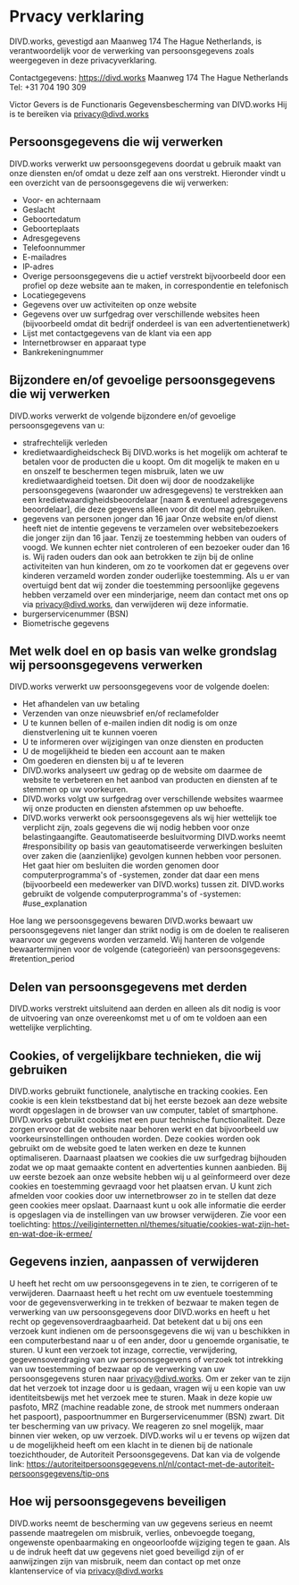 # Prvacy verklaring

DIVD.works, gevestigd aan Maanweg 174 The Hague Netherlands, is verantwoordelijk voor de verwerking van persoonsgegevens zoals weergegeven in deze privacyverklaring.

Contactgegevens: https://divd.works
Maanweg 174 
The Hague 
Netherlands
Tel: +31 704 190 309

Victor Gevers is de Functionaris Gegevensbescherming van DIVD.works Hij is te bereiken via privacy@divd.works

## Persoonsgegevens die wij verwerken

DIVD.works verwerkt uw persoonsgegevens doordat u gebruik maakt van onze diensten en/of omdat u deze zelf aan ons verstrekt. Hieronder vindt u een overzicht van de persoonsgegevens die wij verwerken:

- Voor- en achternaam
- Geslacht
- Geboortedatum
- Geboorteplaats
- Adresgegevens
- Telefoonnummer
- E-mailadres
- IP-adres
- Overige persoonsgegevens die u actief verstrekt bijvoorbeeld door een profiel op deze website aan te maken, in correspondentie en telefonisch
- Locatiegegevens
- Gegevens over uw activiteiten op onze website
- Gegevens over uw surfgedrag over verschillende websites heen (bijvoorbeeld omdat dit bedrijf onderdeel is van een advertentienetwerk)
- Lijst met contactgegevens van de klant via een app
- Internetbrowser en apparaat type
- Bankrekeningnummer

## Bijzondere en/of gevoelige persoonsgegevens die wij verwerken
DIVD.works verwerkt de volgende bijzondere en/of gevoelige persoonsgegevens van u:

- strafrechtelijk verleden
- kredietwaardigheidscheck Bij DIVD.works is het mogelijk om achteraf te betalen voor de producten die u koopt. Om dit mogelijk te maken en u en onszelf te beschermen tegen misbruik, laten we uw kredietwaardigheid toetsen. Dit doen wij door de noodzakelijke persoonsgegevens (waaronder uw adresgegevens) te verstrekken aan een kredietwaardigheidsbeoordelaar [naam & eventueel adresgegevens beoordelaar], die deze gegevens alleen voor dit doel mag gebruiken.
- gegevens van personen jonger dan 16 jaar Onze website en/of dienst heeft niet de intentie gegevens te verzamelen over websitebezoekers die jonger zijn dan 16 jaar. Tenzij ze toestemming hebben van ouders of voogd. We kunnen echter niet controleren of een bezoeker ouder dan 16 is. Wij raden ouders dan ook aan betrokken te zijn bij de online activiteiten van hun kinderen, om zo te voorkomen dat er gegevens over kinderen verzameld worden zonder ouderlijke toestemming. Als u er van overtuigd bent dat wij zonder die toestemming persoonlijke gegevens hebben verzameld over een minderjarige, neem dan contact met ons op via privacy@divd.works, dan verwijderen wij deze informatie.
- burgerservicenummer (BSN)
- Biometrische gegevens

## Met welk doel en op basis van welke grondslag wij persoonsgegevens verwerken
DIVD.works verwerkt uw persoonsgegevens voor de volgende doelen:

- Het afhandelen van uw betaling
- Verzenden van onze nieuwsbrief en/of reclamefolder
- U te kunnen bellen of e-mailen indien dit nodig is om onze dienstverlening uit te kunnen voeren
- U te informeren over wijzigingen van onze diensten en producten
- U de mogelijkheid te bieden een account aan te maken
- Om goederen en diensten bij u af te leveren
- DIVD.works analyseert uw gedrag op de website om daarmee de website te verbeteren en het aanbod van producten en diensten af te stemmen op uw voorkeuren.
- DIVD.works volgt uw surfgedrag over verschillende websites waarmee wij onze producten en diensten afstemmen op uw behoefte.
- DIVD.works verwerkt ook persoonsgegevens als wij hier wettelijk toe verplicht zijn, zoals gegevens die wij nodig hebben voor onze belastingaangifte.
Geautomatiseerde besluitvorming
DIVD.works neemt #responsibility op basis van geautomatiseerde verwerkingen besluiten over zaken die (aanzienlijke) gevolgen kunnen hebben voor personen. Het gaat hier om besluiten die worden genomen door computerprogramma's of -systemen, zonder dat daar een mens (bijvoorbeeld een medewerker van DIVD.works) tussen zit. DIVD.works gebruikt de volgende computerprogramma's of -systemen: #use_explanation

Hoe lang we persoonsgegevens bewaren
DIVD.works bewaart uw persoonsgegevens niet langer dan strikt nodig is om de doelen te realiseren waarvoor uw gegevens worden verzameld. Wij hanteren de volgende bewaartermijnen voor de volgende (categorieën) van persoonsgegevens: #retention_period

## Delen van persoonsgegevens met derden
DIVD.works verstrekt uitsluitend aan derden en alleen als dit nodig is voor de uitvoering van onze overeenkomst met u of om te voldoen aan een wettelijke verplichting.

## Cookies, of vergelijkbare technieken, die wij gebruiken
DIVD.works gebruikt functionele, analytische en tracking cookies. Een cookie is een klein tekstbestand dat bij het eerste bezoek aan deze website wordt opgeslagen in de browser van uw computer, tablet of smartphone. DIVD.works gebruikt cookies met een puur technische functionaliteit. Deze zorgen ervoor dat de website naar behoren werkt en dat bijvoorbeeld uw voorkeursinstellingen onthouden worden. Deze cookies worden ook gebruikt om de website goed te laten werken en deze te kunnen optimaliseren. Daarnaast plaatsen we cookies die uw surfgedrag bijhouden zodat we op maat gemaakte content en advertenties kunnen aanbieden. Bij uw eerste bezoek aan onze website hebben wij u al geïnformeerd over deze cookies en toestemming gevraagd voor het plaatsen ervan. U kunt zich afmelden voor cookies door uw internetbrowser zo in te stellen dat deze geen cookies meer opslaat. Daarnaast kunt u ook alle informatie die eerder is opgeslagen via de instellingen van uw browser verwijderen. Zie voor een toelichting: https://veiliginternetten.nl/themes/situatie/cookies-wat-zijn-het-en-wat-doe-ik-ermee/

## Gegevens inzien, aanpassen of verwijderen
U heeft het recht om uw persoonsgegevens in te zien, te corrigeren of te verwijderen. Daarnaast heeft u het recht om uw eventuele toestemming voor de gegevensverwerking in te trekken of bezwaar te maken tegen de verwerking van uw persoonsgegevens door DIVD.works en heeft u het recht op gegevensoverdraagbaarheid. Dat betekent dat u bij ons een verzoek kunt indienen om de persoonsgegevens die wij van u beschikken in een computerbestand naar u of een ander, door u genoemde organisatie, te sturen. U kunt een verzoek tot inzage, correctie, verwijdering, gegevensoverdraging van uw persoonsgegevens of verzoek tot intrekking van uw toestemming of bezwaar op de verwerking van uw persoonsgegevens sturen naar privacy@divd.works. Om er zeker van te zijn dat het verzoek tot inzage door u is gedaan, vragen wij u een kopie van uw identiteitsbewijs met het verzoek mee te sturen. Maak in deze kopie uw pasfoto, MRZ (machine readable zone, de strook met nummers onderaan het paspoort), paspoortnummer en Burgerservicenummer (BSN) zwart. Dit ter bescherming van uw privacy. We reageren zo snel mogelijk, maar binnen vier weken, op uw verzoek. DIVD.works wil u er tevens op wijzen dat u de mogelijkheid heeft om een klacht in te dienen bij de nationale toezichthouder, de Autoriteit Persoonsgegevens. Dat kan via de volgende link: https://autoriteitpersoonsgegevens.nl/nl/contact-met-de-autoriteit-persoonsgegevens/tip-ons

## Hoe wij persoonsgegevens beveiligen
DIVD.works neemt de bescherming van uw gegevens serieus en neemt passende maatregelen om misbruik, verlies, onbevoegde toegang, ongewenste openbaarmaking en ongeoorloofde wijziging tegen te gaan. Als u de indruk heeft dat uw gegevens niet goed beveiligd zijn of er aanwijzingen zijn van misbruik, neem dan contact op met onze klantenservice of via privacy@divd.works
